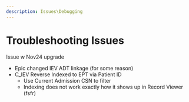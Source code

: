 ```yaml
---
description: Issues\Debugging
---
```


# Troubleshooting Issues

Issue w Nov24 upgrade

* Epic changed IEV ADT linkage (for some reason)
* C\_IEV Reverse Indexed to EPT via Patient ID
  * Use Current Admission CSN to filter
  * Indexing does not work exactly how it shows up in Record Viewer (fsfr)
